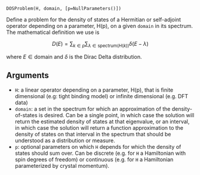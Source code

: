 ```
DOSProblem(H, domain, [p=NullParameters()])
```

Define a problem for the density of states of a Hermitian or self-adjoint operator depending on a parameter, H(p), on a given `domain` in its spectrum. The mathematical definition we use is

$$
D(E) = \sum_{k \in p} \sum_{\lambda \in \text{spectrum}(H(k))} \delta(E - \lambda)
$$

where $E \in \text{domain}$ and $\delta$ is the Dirac Delta distribution.

## Arguments

  * `H`: a linear operator depending on a parameter, H(p), that is finite dimensional (e.g: tight binding model) or infinite dimensional (e.g. DFT data)
  * `domain`: a set in the spectrum for which an approximation of the density-of-states is desired. Can be a single point, in which case the solution will return the estimated density of states at that eigenvalue, or an interval, in which case the solution will return a function approximation to the density of states on that interval in the spectrum that should be understood as a distribution or measure.
  * `p`: optional parameters on which `H` depends for which the density of states should sum over. Can be discrete (e.g. for `H` a Hamiltonian with spin degrees of freedom) or continuous (e.g. for `H` a Hamiltonian parameterized by crystal momentum).

